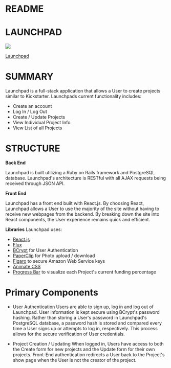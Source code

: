 # README

# LAUNCHPAD
![](https://i.imgur.com/hl5yvXZm.png)

[Launchpad](https://thelaunchpad.herokuapp.com/#/)


# SUMMARY

Launchpad is a full-stack application that allows a User to create projects similar to Kickstarter. Launchpads current functionality includes:

*  Create an account
*  Log In / Log Out
*  Create / Update Projects
*  View Individual Project Info
*  View List of all Projects


# STRUCTURE

**Back End**

Launchpad is built utilizing a Ruby on Rails framework and PostgreSQL database. Launchpad's architecture is RESTful with all AJAX requests being received through JSON API.

**Front End**

Launchpad has a front end built with React.js. By choosing React, Launchpad allows a User to use the majority of the site without having to receive new webpages from the backend. By breaking down the site into React components, the User experience remains quick and efficient.

**Libraries**
Launchpad uses:

* [React.js](https://facebook.github.io/react/)
* [Flux](https://facebook.github.io/flux/)
* [BCrypt](https://github.com/codahale/bcrypt-ruby) for User Authentication
* [PaperClip](https://github.com/thoughtbot/paperclip) for Photo upload / download
* [Figaro](https://github.com/laserlemon/figaro) to secure Amazon Web Service keys
* [Animate CSS](https://github.com/daneden/animate.css/)
* [Progress Bar](https://github.com/react-component/progress) to visualize each Project's current funding percentage

# Primary Components

* User Authentication
Users are able to sign up, log in and log out of Launchpad. User information is kept secure using BCrypt's password hashing. Rather than storing a User's password in Launchpad's PostgreSQL database, a password hash is stored and compared every time a User signs up or attempts to log in, respectively. This process allows for the secure verification of User credentials.

* Project Creation / Updating
When logged in, Users have access to both the Create form for new projects and the Update form for their own projects. Front-End authentication redirects a User back to the Project's show page when the User is not the creator of the project.
